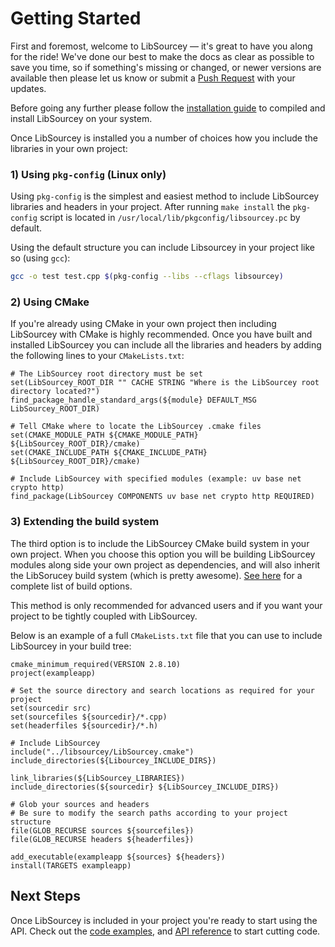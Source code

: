 # Getting Started

First and foremost, welcome to LibSourcey — it's great to have you along for the ride! We've done our best to make the docs as clear as possible to save you time, so if something's missing or changed, or newer versions are available then please let us know or submit a [Push Request](/README.md#contributing) with your updates.

Before going any further please follow the [installation guide](/installation.md) to compiled and install LibSourcey on your system.

Once LibSourcey is installed you a number of choices how you include the libraries in your own project:

### 1) Using `pkg-config` (Linux only)

Using `pkg-config` is the simplest and easiest method to include LibSourcey libraries and headers in your project. After running `make install` the `pkg-config` script is located in `/usr/local/lib/pkgconfig/libsourcey.pc` by default.

Using the default structure you can include Libsourcey in your project like so (using `gcc`):

~~~ bash
gcc -o test test.cpp $(pkg-config --libs --cflags libsourcey)
~~~

### 2) Using CMake

If you're already using CMake in your own project then including LibSourcey with CMake is highly recommended. Once you have built and installed LibSourcey you can include all the libraries and headers by adding the following lines to your `CMakeLists.txt`:

~~~
# The LibSourcey root directory must be set
set(LibSourcey_ROOT_DIR "" CACHE STRING "Where is the LibSourcey root directory located?")
find_package_handle_standard_args(${module} DEFAULT_MSG LibSourcey_ROOT_DIR)

# Tell CMake where to locate the LibSourcey .cmake files
set(CMAKE_MODULE_PATH ${CMAKE_MODULE_PATH} ${LibSourcey_ROOT_DIR}/cmake)
set(CMAKE_INCLUDE_PATH ${CMAKE_INCLUDE_PATH} ${LibSourcey_ROOT_DIR}/cmake)

# Include LibSourcey with specified modules (example: uv base net crypto http)
find_package(LibSourcey COMPONENTS uv base net crypto http REQUIRED)
~~~

### 3) Extending the build system

The third option is to include the LibSourcey CMake build system in your own project. When you choose this option you will be building LibSourcey modules along side your own project as dependencies, and will also inherit the LibSorucey build system (which is pretty awesome). [See here](/installation.md#cmake-build-options) for a complete list of build options.

This method is only recommended for advanced users and if you want your project to be tightly coupled with LibSourcey.

Below is an example of a full `CMakeLists.txt` file that you can use to include LibSourcey in your build tree:

~~~
cmake_minimum_required(VERSION 2.8.10)
project(exampleapp)

# Set the source directory and search locations as required for your project
set(sourcedir src)
set(sourcefiles ${sourcedir}/*.cpp)
set(headerfiles ${sourcedir}/*.h)

# Include LibSourcey
include("../libsourcey/LibSourcey.cmake")
include_directories(${Libourcey_INCLUDE_DIRS})

link_libraries(${LibSourcey_LIBRARIES})
include_directories(${sourcedir} ${LibSourcey_INCLUDE_DIRS})

# Glob your sources and headers
# Be sure to modify the search paths according to your project structure
file(GLOB_RECURSE sources ${sourcefiles})
file(GLOB_RECURSE headers ${headerfiles})

add_executable(exampleapp ${sources} ${headers})
install(TARGETS exampleapp)
~~~

## Next Steps

Once LibSourcey is included in your project you're ready to start using the API. Check out the [code examples](/examples.md), and [API reference](/api-base.md) to start cutting code.
